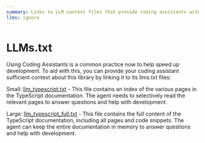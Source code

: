 ```yaml
---
summary: Links to LLM context files that provide coding assistants with documentation for the Teams AI TypeScript library.
llms: ignore
---
```


# LLMs.txt

Using Coding Assistants is a common practice now to help speed up development. To aid with this, you can provide your coding assistant sufficient context about this library by linking it to its llms.txt files:

Small: [llm_typescript.txt](https://microsoft.github.io/teams-ai/llms_docs/llms_typescript.txt) - This file contains an index of the various pages in the TypeScript documentation. The agent needs to selectively read the relevant pages to answer questions and help with development.

Large: [llm_typescript_full.txt](https://microsoft.github.io/teams-ai/llms_docs/llms_typescript_full.txt) - This file contains the full content of the TypeScript documentation, including all pages and code snippets. The agent can keep the entire documentation in memory to answer questions and help with development.
